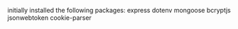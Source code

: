 initially installed the following packages:
express dotenv mongoose bcryptjs jsonwebtoken cookie-parser